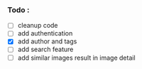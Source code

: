 ### Todo : 
- [ ] cleanup code
- [ ] add authentication
- [x] add author and tags
- [ ] add search feature
- [ ] add similar images result in image detail

